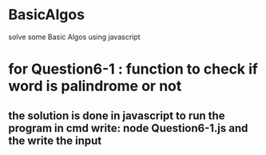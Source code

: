 # BasicAlgos
solve some Basic Algos using javascript

# for Question6-1 : function to check if word is palindrome or not
the solution is done in javascript
to run the program in cmd write:  node  Question6-1.js
and the write the input
-----------------------------------------------------------------


